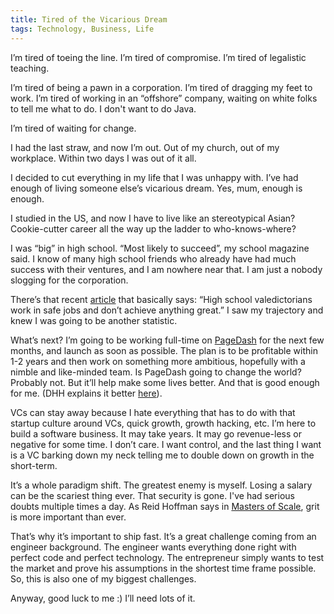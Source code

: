 ```yaml
---
title: Tired of the Vicarious Dream
tags: Technology, Business, Life
---
```


I’m tired of toeing the line. I’m tired of compromise. I’m tired of legalistic teaching.

I’m tired of being a pawn in a corporation. I’m tired of dragging my feet to work. I’m tired of working in an “offshore” company,
waiting on white folks to tell me what to do. I don't want to do Java.

I’m tired of waiting for change.

I had the last straw, and now I’m out. Out of my church, out of my workplace. Within two days I was out of it all.

I decided to cut everything in my life that I was unhappy with. I’ve had enough of living someone else’s vicarious dream. Yes, mum, enough is enough.

I studied in the US, and now I have to live like an stereotypical Asian? Cookie-cutter career all the way up the ladder to who-knows-where?

I was “big” in high school. “Most likely to succeed”, my school magazine said. I know of many high school friends who already have had much success with their ventures, and I am nowhere near that. I am just a nobody slogging for the corporation.

There’s that recent [article](http://time.com/money/4779223/valedictorian-success-research-barking-up-wrong/) that basically says: “High school valedictorians work in safe jobs and don’t achieve anything great.” I saw my trajectory and knew I was going to be another statistic.

What’s next? I’m going to be working full-time on [PageDash](www.pagedash.com) for the next few months, and launch as soon as possible. The plan is to be profitable within 1-2 years and then work on something more ambitious, hopefully with a nimble and like-minded team. Is PageDash going to change the world? Probably not. But it’ll help make some lives better. And that is good enough for me. (DHH explains it better [here](https://signalvnoise.com/posts/3972-reconsider)).

VCs can stay away because I hate everything that has to do with that startup culture around VCs, quick growth, growth hacking, etc. I’m here to build a software business. It may take years. It may go revenue-less or negative for some time. I don’t care. I want control, and the last thing I want is a VC barking down my neck telling me to double down on growth in the short-term.

It’s a whole paradigm shift. The greatest enemy is myself. Losing a salary can be the scariest thing ever. That security is gone. I've had serious doubts multiple times a day. As Reid Hoffman says in [Masters of Scale](https://mastersofscale.com/), grit is more important than ever.

That’s why it’s important to ship fast. It’s a great challenge coming from an engineer background. The engineer wants everything done right with perfect code and perfect technology. The entrepreneur simply wants to test the market and prove his assumptions in the shortest time frame possible. So, this is also one of my biggest challenges.

Anyway, good luck to me :) I’ll need lots of it.
